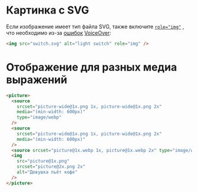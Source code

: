 # Картинка с SVG

Если изображение имеет тип файла SVG, также включите [`role="img"`](https://developer.mozilla.org/docs/Web/Accessibility/ARIA/Roles/Img_role) , что необходимо из-за [ошибок](https://bugs.webkit.org/show_bug.cgi?id=240656) [VoiceOver](https://bugs.webkit.org/show_bug.cgi?id=216364):

```html
<img src="switch.svg" alt="light switch" role="img" />
```

# Отображение для разных медиа выражений

```html
<picture>
  <source
    srcset="picture-wide@1x.png 1x, picture-wide@1x.png 2x"
    media="(min-width: 600px)"
    type="image/webp"
  />
  <source
    srcset="picture-wide@1x.png 1x, picture-wide@1x.png 2x"
    media="(min-width: 600px)"
  />
  <source srcset="picture@1x.webp 1x, picture@1x.webp 2x" type="image/webp" />
  <img
    src="picture@1x.png"
    srcset="picture@2x.png 2x"
    alt="Девушка пьёт кофе"
  />
</picture>
```
